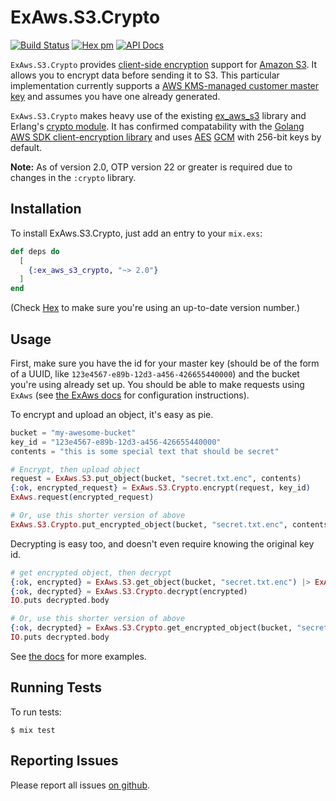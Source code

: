 # ExAws.S3.Crypto
[![Build Status](https://secure.travis-ci.org/bmuller/ex_aws_s3_crypto.png?branch=master)](https://travis-ci.org/bmuller/ex_aws_s3_crypto)
[![Hex pm](http://img.shields.io/hexpm/v/ex_aws_s3_crypto.svg?style=flat)](https://hex.pm/packages/ex_aws_s3_crypto)
[![API Docs](https://img.shields.io/badge/api-docs-lightgreen.svg?style=flat)](https://hexdocs.pm/ex_aws_s3_crypto/)

`ExAws.S3.Crypto` provides [client-side encryption](https://docs.aws.amazon.com/AmazonS3/latest/dev/UsingClientSideEncryption.html) support for
[Amazon S3](https://aws.amazon.com/s3/).  It allows you to encrypt data before sending it to S3.  This particular implementation
currently supports a [AWS KMS-managed customer master key](https://docs.aws.amazon.com/kms/latest/developerguide/concepts.html#master_keys)
and assumes you have one already generated.

`ExAws.S3.Crypto` makes heavy use of the existing [ex_aws_s3](https://hex.pm/packages/ex_aws_s3) library
and Erlang's [crypto module](http://erlang.org/doc/man/crypto.html).  It has confirmed compatability with the [Golang AWS SDK client-encryption
library](https://github.com/aws/aws-sdk-go/tree/master/service/s3) and uses [AES](https://en.wikipedia.org/wiki/Advanced_Encryption_Standard)
[GCM](https://en.wikipedia.org/wiki/Galois/Counter_Mode) with 256-bit keys by default.

**Note:** As of version 2.0, OTP version 22 or greater is required due to changes in the `:crypto` library.

## Installation

To install ExAws.S3.Crypto, just add an entry to your `mix.exs`:

```elixir
def deps do
  [
    {:ex_aws_s3_crypto, "~> 2.0"}
  ]
end
```

(Check [Hex](https://hex.pm/packages/ex_aws_s3_crypto) to make sure you're using an up-to-date version number.)

## Usage
First, make sure you have the id for your master key (should be of the form of a UUID, like `123e4567-e89b-12d3-a456-426655440000`) and the
bucket you're using already set up.  You should be able to make requests using `ExAws` (see
[the ExAws docs](https://hexdocs.pm/ex_aws/ExAws.html#module-aws-key-configuration) for configuration instructions).

To encrypt and upload an object, it's easy as pie.

```elixir
bucket = "my-awesome-bucket"
key_id = "123e4567-e89b-12d3-a456-426655440000"
contents = "this is some special text that should be secret"

# Encrypt, then upload object
request = ExAws.S3.put_object(bucket, "secret.txt.enc", contents)
{:ok, encrypted_request} = ExAws.S3.Crypto.encrypt(request, key_id)
ExAws.request(encrypted_request)

# Or, use this shorter version of above
ExAws.S3.Crypto.put_encrypted_object(bucket, "secret.txt.enc", contents, key_id)
```

Decrypting is easy too, and doesn't even require knowing the original key id.

```elixir
# get encrypted object, then decrypt
{:ok, encrypted} = ExAws.S3.get_object(bucket, "secret.txt.enc") |> ExAws.request
{:ok, decrypted} = ExAws.S3.Crypto.decrypt(encrypted)
IO.puts decrypted.body

# Or, use this shorter version of above
{:ok, decrypted} = ExAws.S3.Crypto.get_encrypted_object(bucket, "secret.txt.enc")
IO.puts decrypted.body
```

See [the docs](https://hexdocs.pm/ex_aws_s3_crypto) for more examples.

## Running Tests

To run tests:

```shell
$ mix test
```

## Reporting Issues

Please report all issues [on github](https://github.com/bmuller/ex_aws_s3_crypto/issues).

